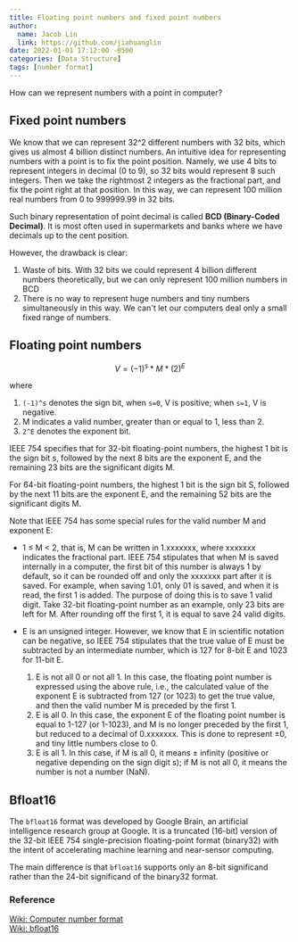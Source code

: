 ```yaml
---
title: Floating point numbers and fixed point numbers
author:
  name: Jacob Lin
  link: https://github.com/jiahuanglin
date: 2022-01-01 17:12:00 -0500
categories: [Data Structure]
tags: [number format]
---
```


How can we represent numbers with a point in computer?

## Fixed point numbers
We know that we can represent 32^2 different numbers with 32 bits, which gives us almost 4 billion distinct numbers. An intuitive idea for representing numbers with a point is to fix the point position. Namely, we use 4 bits to represent integers in decimal (0 to 9), so 32 bits would represent 8 such integers. Then we take the rightmost 2 integers as the fractional part, and fix the point right at that position. In this way, we can represent 100 million real numbers from 0 to 999999.99 in 32 bits.

Such binary representation of point decimal is called **BCD (Binary-Coded Decimal)**. It is most often used in supermarkets and banks where we have decimals up to the cent position.

However, the drawback is clear:
1. Waste of bits. With 32 bits we could represent 4 billion different numbers theoretically, but we can only represent 100 million numbers in BCD
2. There is no way to represent huge numbers and tiny numbers simultaneously in this way. We can't let our computers deal only a small fixed range of numbers.

## Floating point numbers
```math
V = (-1)^s * M * (2)^E
```
where
1. `(-1)^s` denotes the sign bit, when `s=0`, V is positive; when `s=1`, V is negative.
2. M indicates a valid number, greater than or equal to 1, less than 2.
3. `2^E` denotes the exponent bit.

IEEE 754 specifies that for 32-bit floating-point numbers, the highest 1 bit is the sign bit s, followed by the next 8 bits are the exponent E, and the remaining 23 bits are the significant digits M.

For 64-bit floating-point numbers, the highest 1 bit is the sign bit S, followed by the next 11 bits are the exponent E, and the remaining 52 bits are the significant digits M.

Note that IEEE 754 has some special rules for the valid number M and exponent E:

- 1 ≤ M < 2, that is, M can be written in 1.xxxxxxx, where xxxxxxx indicates the fractional part. IEEE 754 stipulates that when M is saved internally in a computer, the first bit of this number is always 1 by default, so it can be rounded off and only the xxxxxxx part after it is saved. For example, when saving 1.01, only 01 is saved, and when it is read, the first 1 is added. The purpose of doing this is to save 1 valid digit. Take 32-bit floating-point number as an example, only 23 bits are left for M. After rounding off the first 1, it is equal to save 24 valid digits.

- E is an unsigned integer. However, we know that E in scientific notation can be negative, so IEEE 754 stipulates that the true value of E must be subtracted by an intermediate number, which is 127 for 8-bit E and 1023 for 11-bit E.
  1. E is not all 0 or not all 1. In this case, the floating point number is expressed using the above rule, i.e., the calculated value of the exponent E is subtracted from 127 (or 1023) to get the true value, and then the valid number M is preceded by the first 1.
  2. E is all 0. In this case, the exponent E of the floating point number is equal to 1-127 (or 1-1023), and M is no longer preceded by the first 1, but reduced to a decimal of 0.xxxxxxx. This is done to represent ±0, and tiny little numbers close to 0.
  3. E is all 1. In this case, if M is all 0, it means ± infinity (positive or negative depending on the sign digit s); if M is not all 0, it means the number is not a number (NaN).

## Bfloat16
The `bfloat16` format was developed by Google Brain, an artificial intelligence research group at Google. It is a truncated (16-bit) version of the 32-bit IEEE 754 single-precision floating-point format (binary32) with the intent of accelerating machine learning and near-sensor computing.

The main difference is that `bfloat16` supports only an 8-bit significand rather than the 24-bit significand of the binary32 format.


### Reference
[Wiki: Computer number format](https://en.wikipedia.org/wiki/Computer_number_format)\
[Wiki: bfloat16](https://en.wikipedia.org/wiki/Bfloat16_floating-point_format)